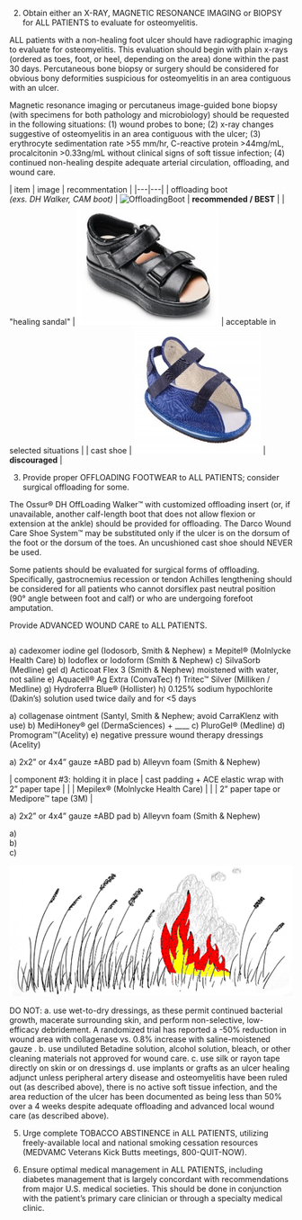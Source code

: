 2. Obtain either an X-RAY, MAGNETIC RESONANCE IMAGING or BIOPSY for ALL PATIENTS to evaluate for osteomyelitis.

ALL patients with a non-healing foot ulcer should have radiographic imaging to evaluate for osteomyelitis. This evaluation should begin with plain x-rays (ordered as toes, foot, or heel, depending on the area) done within the past 30 days. Percutaneous bone biopsy or surgery should be considered for obvious bony deformities suspicious for osteomyelitis in an area contiguous with an ulcer.

Magnetic resonance imaging or percutaneus image-guided bone biopsy (with specimens for both pathology and microbiology) should be requested in the following situations: (1) wound probes to bone; (2) x-ray changes suggestive of osteomyelitis in an area contiguous with the ulcer; (3) erythrocyte sedimentation rate >55 mm/hr, C-reactive protein >44mg/mL, procalcitonin >0.33ng/mL  without clinical signs of soft tissue infection; (4) continued non-healing despite adequate arterial circulation, offloading, and wound care.

| item  | image  | recommentation  |
|---|---|
| offloading boot<br><i>(exs. DH Walker, CAM boot)</i>  |  ![OffloadingBoot](/OffloadingBoot.jpg) | <b>recommended / BEST</b> | 
| "healing sandal"  |  ![HealingSandal](/assets/HealingSandal.jpg) | acceptable in selected situations |
| cast shoe  | ![cast shoe](/assets/CastShoe.jpg) | <b>discouraged</b> |


3. Provide proper OFFLOADING FOOTWEAR to ALL PATIENTS; consider surgical offloading for some.

The Ossur® DH OffLoading Walker™ with customized offloading insert (or, if unavailable, another calf-length boot that does not allow flexion or extension at the ankle) should be provided for offloading. The Darco Wound Care Shoe System™ may be substituted only if the ulcer is on the dorsum of the foot or the dorsum of the toes. An uncushioned cast shoe should NEVER be used.


Some patients should be evaluated for surgical forms of offloading. Specifically, gastrocnemius recession or tendon Achilles lengthening should be considered for all patients who cannot dorsiflex past neutral position (90° angle between foot and calf) or who are undergoing forefoot amputation. 

Provide ADVANCED WOUND CARE to ALL PATIENTS.

|   |   |
|---|---|


a)	cadexomer iodine gel (Iodosorb, Smith & Nephew) ± Mepitel® (Molnlycke Health Care)
b)	Iodoflex or Iodoform (Smith & Nephew)
c)	SilvaSorb (Medline) gel
d)	Acticoat Flex 3 (Smith & Nephew) moistened with water, not saline
e)	Aquacell® Ag Extra (ConvaTec)
f)	Tritec™ Silver (Milliken  / Medline)
g)	Hydroferra Blue® (Hollister)
h)	0.125% sodium hypochlorite (Dakin’s) solution used twice daily and for <5 days



a)	collagenase ointment (Santyl, Smith & Nephew; avoid CarraKlenz with use)
b)	MediHoney® gel (DermaSciences) + ____
c)	PluroGel® (Medline)
d)	Promogram™(Acelity)
e)	negative pressure wound therapy dressings (Acelity)


a)	2x2” or 4x4” gauze ±ABD pad
b)	Alleyvn foam (Smith & Nephew)



| component #3: holding it in place  | cast padding + ACE elastic wrap with 2” paper tape  |
|   | Mepilex® (Molnlycke Health Care)  |
|   | 2” paper tape or Medipore™ tape (3M)  |




a)	2x2” or 4x4” gauze ±ABD pad
b)	Alleyvn foam (Smith & Nephew)


a)	
b)	
c)	


![Foot infections: put out the fire!](/assets/WildfireColor.jpg "Foot infections: put out the fire!")


DO NOT: 
a.	use wet-to-dry dressings, as these permit continued bacterial growth, macerate surrounding skin, and perform non-selective, low-efficacy debridement. A randomized trial has reported a -50% reduction in wound area with collagenase vs. 0.8% increase with saline-moistened gauze . 
b.	use undiluted Betadine solution, alcohol solution, bleach, or other cleaning materials not approved for wound care. 
c.	use silk or rayon tape directly on skin or on dressings 
d.	use implants or grafts as an ulcer healing adjunct unless peripheral artery disease and osteomyelitis have been ruled out (as described above), there is no active soft tissue infection, and the area reduction of the ulcer has been documented as being less than 50% over a 4 weeks despite adequate offloading and advanced local wound care (as described above). 

5. Urge complete TOBACCO ABSTINENCE in ALL PATIENTS, utilizing freely-available local and national smoking cessation resources (MEDVAMC Veterans Kick Butts meetings, 800-QUIT-NOW).

6. Ensure optimal medical management in ALL PATIENTS, including diabetes management that is largely concordant with recommendations from major U.S. medical societies. This should be done in conjunction with the patient’s primary care clinician or through a specialty medical clinic.
